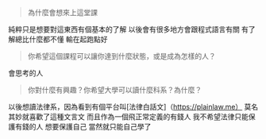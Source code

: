 >為什麼會想來上這堂課

純粹只是想要對這東西有個基本的了解
以後會有很多地方會跟程式語言有關
有了解總比什麼都不懂
輸在起跑點好
>你希望這個課程可以讓你達到什麼狀態，或是成為怎樣的人？

會思考的人
>你對什麼有興趣？你希望大學可以讀什麼科系？為什麼？

以後想讀法律系，因為看到有個平台叫[法律白話文]（https://plainlaw.me）
莫名其妙就喜歡了這種文言文
而且作為一個飛正常定義的有錢人
我不希望法律只能保護有錢的人
想要保護自己
當然就只能自己學了

